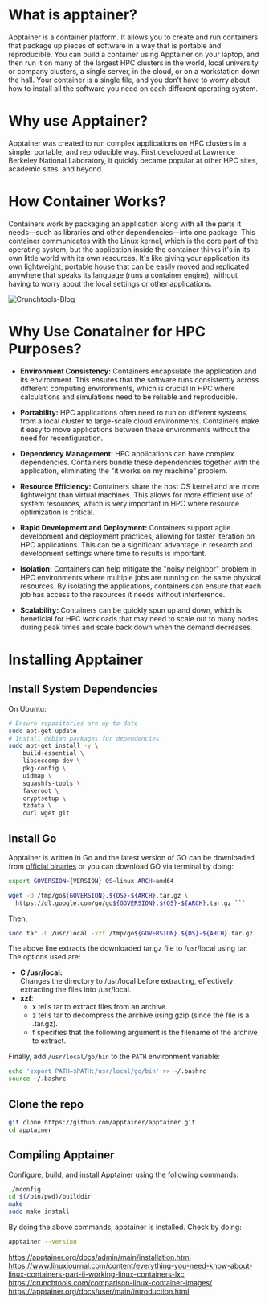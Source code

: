 # What is apptainer? 

Apptainer is a container platform. It allows you to create and run containers that package up pieces of software in a way that is portable and reproducible. You can build a container using Apptainer on your laptop, and then run it on many of the largest HPC clusters in the world, local university or company clusters, a single server, in the cloud, or on a workstation down the hall. Your container is a single file, and you don’t have to worry about how to install all the software you need on each different operating system.

# Why use Apptainer?

Apptainer was created to run complex applications on HPC clusters in a simple, portable, and reproducible way. First developed at Lawrence Berkeley National Laboratory, it quickly became popular at other HPC sites, academic sites, and beyond.

# How Container Works? 

Containers work by packaging an application along with all the parts it needs—such as libraries and other dependencies—into one package. This container communicates with the Linux kernel, which is the core part of the operating system, but the application inside the container thinks it's in its own little world with its own resources. It's like giving your application its own lightweight, portable house that can be easily moved and replicated anywhere that speaks its language (runs a container engine), without having to worry about the local settings or other applications.

![Crunchtools-Blog](https://github.com/TeachingMaterial/ace-2023_-team-0/assets/85470428/3637b9fa-256f-49d5-b67a-c24cdae02399)


# Why Use Conatainer for HPC Purposes?

- <b>Environment Consistency:</b>
  Containers encapsulate the application and its environment. This ensures that the software runs consistently across different computing environments, which is crucial in HPC where calculations and simulations need to be reliable and reproducible.

- <b>Portability:</b>
  HPC applications often need to run on different systems, from a local cluster to large-scale cloud environments. Containers make it easy to move applications between these environments without the need for reconfiguration.

- <b>Dependency Management:</b>
  HPC applications can have complex dependencies. Containers bundle these dependencies together with the application, eliminating the "it works on my machine" problem.

- <b>Resource Efficiency:</b>
  Containers share the host OS kernel and are more lightweight than virtual machines. This allows for more efficient use of system resources, which is very important in HPC where resource optimization is critical.

- <b>Rapid Development and Deployment:</b>
  Containers support agile development and deployment practices, allowing for faster iteration on HPC applications. This can be a significant advantage in research and development settings where time to results is important.

- <b>Isolation:</b>
  Containers can help mitigate the "noisy neighbor" problem in HPC environments where multiple jobs are running on the same physical resources. By isolating the applications, containers can ensure that each job has access to the resources it needs without interference.

- <b>Scalability:</b>
  Containers can be quickly spun up and down, which is beneficial for HPC workloads that may need to scale out to many nodes during peak times and scale back down when the demand decreases.

# Installing Apptainer

## Install System Dependencies

On Ubuntu:

```sh
# Ensure repositories are up-to-date
sudo apt-get update
# Install debian packages for dependencies
sudo apt-get install -y \
    build-essential \
    libseccomp-dev \
    pkg-config \
    uidmap \
    squashfs-tools \
    fakeroot \
    cryptsetup \
    tzdata \
    curl wget git
```

## Install Go
Apptainer is written in Go and the latest version of GO can be downloaded from [official binaries](https://golang.org/dl/) or you can download GO via terminal by doing:

```sh
export GOVERSION={VERSION} OS=linux ARCH=amd64

wget -O /tmp/go${GOVERSION}.${OS}-${ARCH}.tar.gz \
  https://dl.google.com/go/go${GOVERSION}.${OS}-${ARCH}.tar.gz ```
```
Then,

```sh
sudo tar -C /usr/local -xzf /tmp/go${GOVERSION}.${OS}-${ARCH}.tar.gz
```
The above line extracts the downloaded tar.gz file to /usr/local using tar. The options used are:

- <b>C /usr/local:</b> </br> Changes the directory to /usr/local before extracting, effectively extracting the files into /usr/local.
- <b>xzf</b>:
  - x tells tar to extract files from an archive.
  - z tells tar to decompress the archive using gzip (since the file is a .tar.gz).
  - f specifies that the following argument is the filename of the archive to extract.

Finally, add `/usr/local/go/bin` to the `PATH` environment variable:

```sh
echo 'export PATH=$PATH:/usr/local/go/bin' >> ~/.bashrc
source ~/.bashrc
```

## Clone the repo

```sh
git clone https://github.com/apptainer/apptainer.git
cd apptainer
```

## Compiling Apptainer

Configure, build, and install Apptainer using the following commands:

```sh
./mconfig
cd $(/bin/pwd)/builddir
make
sudo make install
```

By doing the above commands, apptainer is installed. Check by doing: 

```sh
apptainer --version
```

https://apptainer.org/docs/admin/main/installation.html
https://www.linuxjournal.com/content/everything-you-need-know-about-linux-containers-part-ii-working-linux-containers-lxc
https://crunchtools.com/comparison-linux-container-images/
https://apptainer.org/docs/user/main/introduction.html
